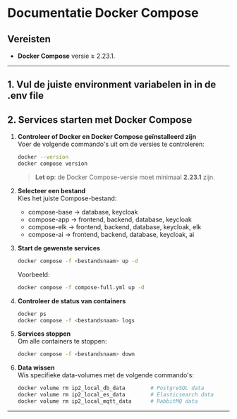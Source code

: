 # Documentatie Docker Compose

## Vereisten
- **Docker Compose** versie ≥ 2.23.1.

---

## **1. Vul de juiste environment variabelen in in de .env file**
## **2. Services starten met Docker Compose**

1. **Controleer of Docker en Docker Compose geïnstalleerd zijn**  
   Voer de volgende commando's uit om de versies te controleren:
   ```bash
   docker --version
   docker compose version
   ```
   > **Let op**: de Docker Compose-versie moet minimaal **2.23.1** zijn.

2. **Selecteer een bestand**  
   Kies het juiste Compose-bestand:
   - compose-base -> database, keycloak
   - compose-app -> frontend, backend, database, keycloak
   - compose-elk -> frontend, backend, database, keycloak, elk
   - compose-ai -> frontend, backend, database, keycloak, ai

3. **Start de gewenste services**
   ```bash
   docker compose -f <bestandsnaam> up -d
   ```  
   Voorbeeld:
   ```bash
   docker compose -f compose-full.yml up -d
   ```

4. **Controleer de status van containers**
   ```bash
   docker ps
   docker compose -f <bestandsnaam> logs
   ```

5. **Services stoppen**  
   Om alle containers te stoppen:
   ```bash
   docker compose -f <bestandsnaam> down
   ```

6. **Data wissen**  
   Wis specifieke data-volumes met de volgende commando's:
   ```bash
   docker volume rm ip2_local_db_data        # PostgreSQL data
   docker volume rm ip2_local_es_data        # Elasticsearch data
   docker volume rm ip2_local_mqtt_data      # RabbitMQ data
   ```

---

